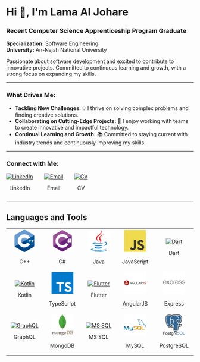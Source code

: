 # Hi 👋, I'm Lama Al Johare

### Recent Computer Science Apprenticeship Program Graduate
**Specialization:** Software Engineering  
**University:** An-Najah National University

Passionate about software development and excited to contribute to innovative projects. Committed to continuous learning and growth, with a strong focus on expanding my skills.

---

### What Drives Me:
- **Tackling New Challenges:** 💡 I thrive on solving complex problems and finding creative solutions.
- **Collaborating on Cutting-Edge Projects:** 🤝 I enjoy working with teams to create innovative and impactful technology.
- **Continual Learning and Growth:** 📚 Committed to staying current with industry trends and continuously improving my skills.

---

### Connect with Me:

<div style="display: flex; gap: 30px; align-items: center; flex-wrap: wrap;">
  <div style="text-align: center;">
    <a href="https://linkedin.com/in/lma-al-johare" target="_blank" rel="noopener noreferrer">
      <img src="https://raw.githubusercontent.com/rahuldkjain/github-profile-readme-generator/master/src/images/icons/Social/linked-in-alt.svg" alt="LinkedIn" width="40" height="40"/>
    </a>
    <p>LinkedIn</p>
  </div>
  <div style="text-align: center;">
    <a href="mailto:lmaaljohare@gmail.com">
      <img src="https://www.telegraph.co.uk/content/dam/technology/2015/12/11/gmail-envelope_trans_NvBQzQNjv4BqqVzuuqpFlyLIwiB6NTmJwfSVWeZ_vEN7c6bHu2jJnT8.jpg?imwidth=680" alt="Email" width="40" height="40"/>
    </a>
    <p>Email</p>
  </div>
  <div style="text-align: center;">
    <a href="https://docs.google.com/document/d/1kiJuWvkAvET5Xrr7zYhI4P44RJ_DvPLgaf8kfnESo2k/edit?usp=sharing">
      <img src="https://cdn-icons-png.flaticon.com/512/10764/10764027.png" alt="CV" width="40" height="40"/>
    </a>
    <p>CV</p>
  </div>
</div>

---

## Languages and Tools

<table>
  <tr>
    <td align="center" width="100px">
      <a href="https://www.cplusplus.com/" target="_blank" rel="noopener noreferrer">
        <img src="https://raw.githubusercontent.com/devicons/devicon/master/icons/cplusplus/cplusplus-original.svg" alt="C++" width="60" height="60"/>
      </a>
      <br/>
      <p>C++</p>
    </td>
    <td align="center" width="100px">
      <a href="https://www.w3schools.com/cs/" target="_blank" rel="noopener noreferrer">
        <img src="https://raw.githubusercontent.com/devicons/devicon/master/icons/csharp/csharp-original.svg" alt="C#" width="60" height="60"/>
      </a>
      <br/>
      <p>C#</p>
    </td>
    <td align="center" width="100px">
      <a href="https://www.java.com" target="_blank" rel="noopener noreferrer">
        <img src="https://raw.githubusercontent.com/devicons/devicon/master/icons/java/java-original.svg" alt="Java" width="60" height="60"/>
      </a>
      <br/>
      <p>Java</p>
    </td>
    <td align="center" width="100px">
      <a href="https://developer.mozilla.org/en-US/docs/Web/JavaScript" target="_blank" rel="noopener noreferrer">
        <img src="https://raw.githubusercontent.com/devicons/devicon/master/icons/javascript/javascript-original.svg" alt="JavaScript" width="60" height="60"/>
      </a>
      <br/>
      <p>JavaScript</p>
    </td>
    <td align="center" width="100px">
      <a href="https://dart.dev" target="_blank" rel="noopener noreferrer">
        <img src="https://www.vectorlogo.zone/logos/dartlang/dartlang-icon.svg" alt="Dart" width="60" height="60"/>
      </a>
      <br/>
      <p>Dart</p>
    </td>
  </tr>
  <tr>
    <td align="center" width="100px">
      <a href="https://kotlinlang.org" target="_blank" rel="noopener noreferrer">
        <img src="https://www.vectorlogo.zone/logos/kotlinlang/kotlinlang-icon.svg" alt="Kotlin" width="60" height="60"/>
      </a>
      <br/>
      <p>Kotlin</p>
    </td>
    <td align="center" width="100px">
      <a href="https://www.typescriptlang.org/" target="_blank" rel="noopener noreferrer">
        <img src="https://raw.githubusercontent.com/devicons/devicon/master/icons/typescript/typescript-original.svg" alt="TypeScript" width="60" height="60"/>
      </a>
      <br/>
      <p>TypeScript</p>
    </td>
    <td align="center" width="100px">
      <a href="https://flutter.dev" target="_blank" rel="noopener noreferrer">
        <img src="https://www.vectorlogo.zone/logos/flutterio/flutterio-icon.svg" alt="Flutter" width="60" height="60"/>
      </a>
      <br/>
      <p>Flutter</p>
    </td>
    <td align="center" width="100px">
      <a href="https://angular.io" target="_blank" rel="noopener noreferrer">
        <img src="https://raw.githubusercontent.com/devicons/devicon/master/icons/angularjs/angularjs-original-wordmark.svg" alt="AngularJS" width="60" height="60"/>
      </a>
      <br/>
      <p>AngularJS</p>
    </td>
    <td align="center" width="100px">
      <a href="https://expressjs.com" target="_blank" rel="noopener noreferrer">
        <img src="https://raw.githubusercontent.com/devicons/devicon/master/icons/express/express-original-wordmark.svg" alt="Express" width="60" height="60"/>
      </a>
      <br/>
      <p>Express</p>
    </td>
  </tr>
  <tr>
    <td align="center" width="100px">
      <a href="https://graphql.org" target="_blank" rel="noopener noreferrer">
        <img src="https://www.vectorlogo.zone/logos/graphql/graphql-icon.svg" alt="GraphQL" width="60" height="60"/>
      </a>
      <br/>
      <p>GraphQL</p>
    </td>
    <td align="center" width="100px">
      <a href="https://www.mongodb.com/" target="_blank" rel="noopener noreferrer">
        <img src="https://raw.githubusercontent.com/devicons/devicon/master/icons/mongodb/mongodb-original-wordmark.svg" alt="MongoDB" width="60" height="60"/>
      </a>
      <br/>
      <p>MongoDB</p>
    </td>
    <td align="center" width="100px">
      <a href="https://www.microsoft.com/en-us/sql-server" target="_blank" rel="noopener noreferrer">
        <img src="https://www.svgrepo.com/show/303229/microsoft-sql-server-logo.svg" alt="MS SQL" width="60" height="60"/>
      </a>
      <br/>
      <p>MS SQL</p>
    </td>
    <td align="center" width="100px">
      <a href="https://www.mysql.com/" target="_blank" rel="noopener noreferrer">
        <img src="https://raw.githubusercontent.com/devicons/devicon/master/icons/mysql/mysql-original-wordmark.svg" alt="MySQL" width="60" height="60"/>
      </a>
      <br/>
      <p>MySQL</p>
    </td>
    <td align="center" width="100px">
      <a href="https://www.postgresql.org" target="_blank" rel="noopener noreferrer">
        <img src="https://raw.githubusercontent.com/devicons/devicon/master/icons/postgresql/postgresql-original-wordmark.svg" alt="PostgreSQL" width="60" height="60"/>
      </a>
      <br/>
      <p>PostgreSQL</p>
    </td>
  </tr>
</table>
